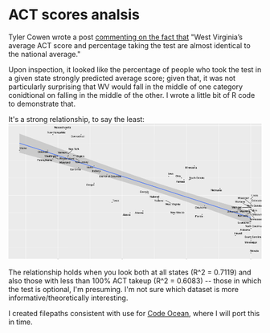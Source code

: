 # ACT scores analsis
Tyler Cowen wrote a post [commenting on the fact that](http://marginalrevolution.com/marginalrevolution/2017/04/west-virginia-fact-day-comments.html) "West Virginia’s average ACT score and percentage taking the test are almost identical to the national average."

Upon inspection, it looked like the percentage of people who took the test in a given state strongly predicted average score;
given that, it was not particularly surprising that WV would fall in the middle of one category conidtional on falling in the middle of the other. I wrote a little bit of R code to demonstrate that. 

It's a strong relationship, to say the least:
![All states](https://github.com/setgree/ACT_score_analysis/blob/master/ACT.png)

The relationship holds when you look both at all states (R^2 = 0.7119) and also those with less than 100% ACT takeup (R^2 = 0.6083) -- those in which the test is optional, I'm presuming. I'm not sure which dataset is more informative/theoretically interesting. 

I created filepaths consistent with use for [Code Ocean](https://www.codeocean.com), where I will port this in time. 

